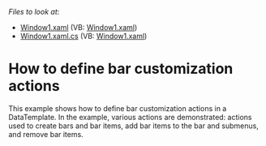 <!-- default file list -->
*Files to look at*:

* [Window1.xaml](./CS/BarManagerControllerExample/Window1.xaml) (VB: [Window1.xaml](./VB/BarManagerControllerExample/Window1.xaml))
* [Window1.xaml.cs](./CS/BarManagerControllerExample/Window1.xaml.cs) (VB: [Window1.xaml](./VB/BarManagerControllerExample/Window1.xaml))
<!-- default file list end -->
# How to define bar customization actions


<p>This example shows how to define bar customization actions in a DataTemplate. In the example, various actions are demonstrated: actions used to create bars and bar items, add bar items to the bar and submenus, and remove bar items.</p><br />


<br/>


